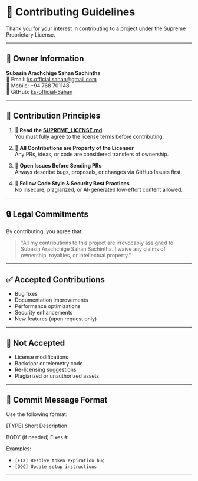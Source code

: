 # 🤝 Contributing Guidelines

Thank you for your interest in contributing to a project under the Supreme Proprietary License.

---

## 👑 Owner Information

**Subasin Arachchige Sahan Sachintha**  
📧 Email: <ks.official.sahan@gmail.com>  
📱 Mobile: +94 768 701148  
🔗 GitHub: [ks-official-Sahan](https://github.com/ks-official-Sahan)

---

## 🧭 Contribution Principles

1. 📄 **Read the [SUPREME_LICENSE.md](./SUPREME_LICENSE.md)**  
   You must fully agree to the license terms before contributing.

2. 🔐 **All Contributions are Property of the Licensor**  
   Any PRs, ideas, or code are considered transfers of ownership.

3. 💬 **Open Issues Before Sending PRs**  
   Always describe bugs, proposals, or changes via GitHub Issues first.

4. 🚧 **Follow Code Style & Security Best Practices**  
   No insecure, plagiarized, or AI-generated low-effort content allowed.

---

## 🔒 Legal Commitments

By contributing, you agree that:

> "All my contributions to this project are irrevocably assigned to  
> Subasin Arachchige Sahan Sachintha. I waive any claims of ownership, royalties, or intellectual property."

---

## ✅ Accepted Contributions

- Bug fixes
- Documentation improvements
- Performance optimizations
- Security enhancements
- New features (upon request only)

---

## 🚫 Not Accepted

- License modifications
- Backdoor or telemetry code
- Re-licensing suggestions
- Plagiarized or unauthorized assets

---

## 🧼 Commit Message Format

Use the following format:

[TYPE] Short Description

BODY (if needed)
Fixes #<issue-number>

Examples:

- `[FIX] Resolve token expiration bug`
- `[DOC] Update setup instructions`

---
<!-- SUPREME_MARKER: CONTRIBUTING: d9f5f91d-eabc-441f-a1cf -->